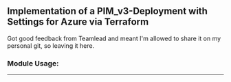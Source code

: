 ## Implementation of a PIM_v3-Deployment with Settings for Azure via Terraform
Got good feedback from Teamlead and meant I'm allowed to share it on my personal git, so leaving it here.

### Module Usage:


---
